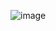 
![image](https://github.com/Lautaro-Di-Salvo-Code/AprendiendoLoBasicoDeJava/assets/140952562/ae8a642b-6652-4eab-8fef-73a419ed8bd1)


